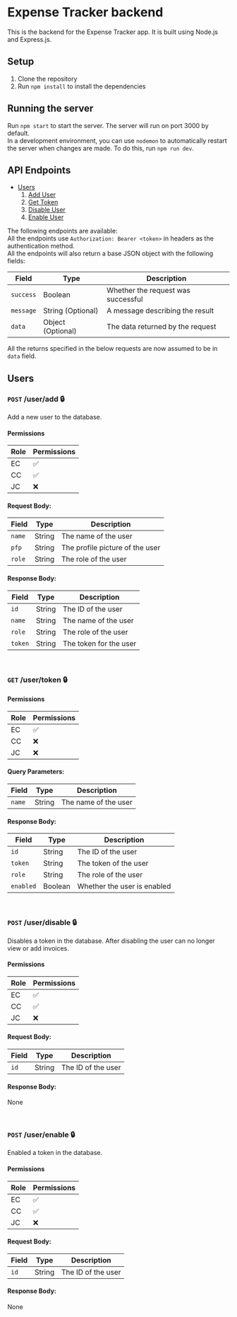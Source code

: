 # Expense Tracker backend
This is the backend for the Expense Tracker app. It is built using Node.js and Express.js.

## Setup
1. Clone the repository
2. Run `npm install` to install the dependencies

## Running the server
Run `npm start` to start the server. The server will run on port 3000 by default.\
In a development environment, you can use `nodemon` to automatically restart the server when changes are made. To do this, run `npm run dev`.

## API Endpoints

- [Users](#users)
  1. [Add User](#post-useradd-)
  2. [Get Token](#get-usertoken-)
  3. [Disable User](#post-userdisable-)
  4. [Enable User](#post-userenable-)

The following endpoints are available:\
All the endpoints use `Authorization: Bearer <token>` in headers as the authentication method.\
All the endpoints will also return a base JSON object with the following fields:

| Field     | Type              | Description                        |
|-----------|-------------------|------------------------------------|
| `success` | Boolean           | Whether the request was successful |
| `message` | String (Optional) | A message describing the result    |
| `data`    | Object (Optional) | The data returned by the request   |

All the returns specified in the below requests are now assumed to be in `data` field.

## Users
### `POST` /user/add 🔒
Add a new user to the database.

#### Permissions

| Role | Permissions |
|------|-------------|
| EC   | ✅           |
| CC   | ✅           |
| JC   | ❌           |

#### Request Body:

| Field    | Type     | Description                       |
|----------|----------|-----------------------------------|
| `name`   | String   | The name of the user              |
| `pfp`    | String   | The profile picture of the user   |
| `role`   | String   | The role of the user              |

#### Response Body:

| Field    | Type     | Description                      |
|----------|----------|----------------------------------|
| `id`     | String   | The ID of the user               |
| `name`   | String   | The name of the user             |
| `role`   | String   | The role of the user             |
| `token`  | String   | The token for the user           |

<br>

### `GET` /user/token 🔒

#### Permissions

| Role | Permissions |
|------|-------------|
| EC   | ✅           |
| CC   | ❌           |
| JC   | ❌           |

#### Query Parameters:

| Field  | Type     | Description          |
|--------|----------|----------------------|
| `name` | String   | The name of the user |

#### Response Body:

| Field     | Type    | Description                 |
|-----------|---------|-----------------------------|
| `id`      | String  | The ID of the user          |
| `token`   | String  | The token of the user       |
| `role`    | String  | The role of the user        |
| `enabled` | Boolean | Whether the user is enabled |

<br>

### `POST` /user/disable 🔒
Disables a token in the database. After disabling the user can no longer view or add invoices.

#### Permissions

| Role | Permissions |
|------|-------------|
| EC   | ✅           |
| CC   | ✅           |
| JC   | ❌           |

#### Request Body:

| Field | Type   | Description        |
|-------|--------|--------------------|
| `id`  | String | The ID of the user |

#### Response Body:

None

<br>

### `POST` /user/enable 🔒
Enabled a token in the database.

#### Permissions

| Role | Permissions |
|------|-------------|
| EC   | ✅           |
| CC   | ✅           |
| JC   | ❌           |

#### Request Body:

| Field | Type   | Description        |
|-------|--------|--------------------|
| `id`  | String | The ID of the user |

#### Response Body:

None
